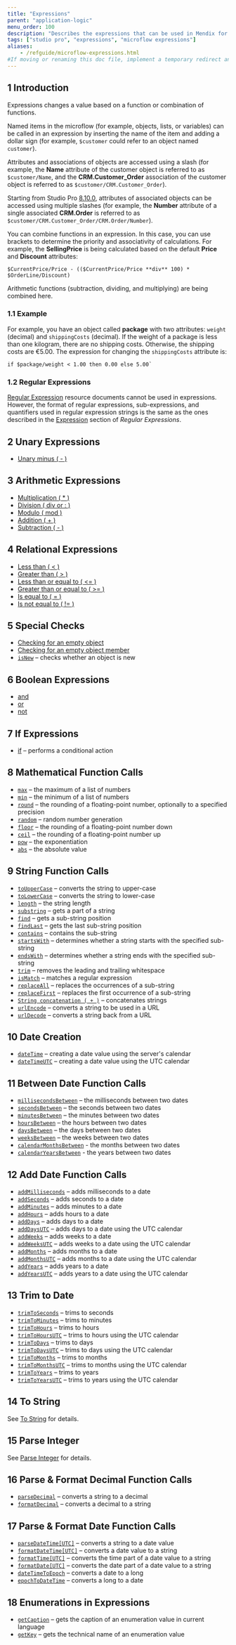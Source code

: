 ```yaml
---
title: "Expressions"
parent: "application-logic"
menu_order: 100
description: "Describes the expressions that can be used in Mendix for a variety of purposes (for example, to change a member of an object based on logic)."
tags: ["studio pro", "expressions", "microflow expressions"]
aliases:
    - /refguide/microflow-expressions.html
#If moving or renaming this doc file, implement a temporary redirect and let the respective team know they should update the URL in the product. See Mapping to Products for more details.
---
```


## 1 Introduction

Expressions changes a value based on a function or combination of functions. 

Named items in the microflow (for example, objects, lists, or variables) can be called in an expression by inserting the name of the item and adding a dollar sign (for example,  `$customer` could refer to an object named `customer`).

Attributes and associations of objects are accessed using a slash (for example, the **Name** attribute of the customer object is referred to as `$customer/Name`, and the **CRM.Customer_Order** association of the customer object is referred to as `$customer/CRM.Customer_Order`).

Starting from Studio Pro [8.10.0](/releasenotes/studio-pro/8.10#8100), attributes of associated objects can be accessed using multiple slashes (for example, the **Number** attribute of a single associated **CRM.Order** is referred to as `$customer/CRM.Customer_Order/CRM.Order/Number`).

You can combine functions in an expression. In this case, you can use brackets to determine the priority and associativity of calculations. For example, the **SellingPrice** is being calculated based on the default **Price** and **Discount** attributes:

```
$CurrentPrice/Price - (($CurrentPrice/Price **div** 100) * $OrderLine/Discount)
```

Arithmetic functions (subtraction, dividing, and multiplying) are being combined here.

### 1.1 Example

For example, you have an object called **package** with two attributes: `weight` (decimal) and `shippingCosts` (decimal). If the weight of a package is less than one kilogram, there are no shipping costs. Otherwise, the shipping costs are €5.00. The expression for changing the `shippingCosts` attribute is:

```
if $package/weight < 1.00 then 0.00 else 5.00`
```

### 1.2 Regular Expressions

[Regular Expression](regular-expressions) resource documents cannot be used in expressions. However, the format of regular expressions, sub-expressions, and quantifiers used in regular expression strings is the same as the ones described in the [Expression](regular-expressions#expression) section of *Regular Expressions*.

## 2 Unary Expressions

* [Unary minus ( - )](unary-expressions)

## 3 Arithmetic Expressions

* [Multiplication ( * )](arithmetic-expressions)
* [Division ( div or : )](arithmetic-expressions)
* [Modulo ( mod )](arithmetic-expressions)
* [Addition ( + )](arithmetic-expressions)
* [Subtraction ( - )](arithmetic-expressions)

## 4 Relational Expressions

* [Less than ( < )](relational-expressions)
* [Greater than ( > )](relational-expressions)
* [Less than or equal to ( <= )](relational-expressions)
* [Greater than or equal to ( >= )](relational-expressions)
* [Is equal to ( = )](relational-expressions)
* [Is not equal to ( != )](relational-expressions)

## 5 Special Checks

* [Checking for an empty object](special-checks)
* [Checking for an empty object member](special-checks)
* [`isNew`](special-checks) – checks whether an object is new

## 6 Boolean Expressions

* [and](boolean-expressions)
* [or](boolean-expressions)
* [not](boolean-expressions)

## 7 If Expressions

* [if](if-expressions) – performs a conditional action

## 8 Mathematical Function Calls

* [`max`](mathematical-function-calls) – the maximum of a list of numbers
* [`min`](mathematical-function-calls) – the minimum of a list of numbers
* [`round`](mathematical-function-calls) – the rounding of a floating-point number, optionally to a specified precision
* [`random`](mathematical-function-calls) – random number generation
* [`floor`](mathematical-function-calls) – the rounding of a floating-point number down
* [`ceil`](mathematical-function-calls) – the rounding of a floating-point number up
* [`pow`](mathematical-function-calls) – the exponentiation
* [`abs`](mathematical-function-calls) – the absolute value

## 9 String Function Calls

* [`toUpperCase`](string-function-calls) – converts the string to upper-case
* [`toLowerCase`](string-function-calls) – converts the string to lower-case
* [`length`](string-function-calls) – the string length
* [`substring`](string-function-calls) – gets a part of a string
* [`find`](string-function-calls) – gets a sub-string position
* [`findLast`](string-function-calls) – gets the last sub-string position
* [`contains`](string-function-calls) – contains the sub-string
* [`startsWith`](string-function-calls)  – determines whether a string starts with the specified sub-string
* [`endsWith`](string-function-calls) – determines whether a string ends with the specified sub-string
* [`trim`](string-function-calls) – removes the leading and trailing whitespace
* [`isMatch`](string-function-calls) – matches a regular expression
* [`replaceAll`](string-function-calls) – replaces the occurrences of a sub-string
* [`replaceFirst`](string-function-calls) – replaces the first occurrence of a sub-string
* [`String concatenation ( + )`](string-function-calls) – concatenates strings
* [`urlEncode`](string-function-calls) – converts a string to be used in a URL
* [`urlDecode`](string-function-calls) – converts a string back from a URL

## 10 Date Creation

* [`dateTime`](date-creation) – creating a date value using the server's calendar
* [`dateTimeUTC`](date-creation) – creating a date value using the UTC calendar

## 11 Between Date Function Calls

* [`millisecondsBetween`](between-date-function-calls) – the milliseconds between two dates
* [`secondsBetween`](between-date-function-calls) – the seconds between two dates
* [`minutesBetween`](between-date-function-calls) – the minutes between two dates
* [`hoursBetween`](between-date-function-calls) – the hours between two dates
* [`daysBetween`](between-date-function-calls) – the days between two dates
* [`weeksBetween`](between-date-function-calls) – the weeks between two dates
* [`calendarMonthsBetween`](between-date-function-calls) - the months between two dates
* [`calendarYearsBetween`](between-date-function-calls) - the years between two dates

## 12 Add Date Function Calls

* [`addMilliseconds`](add-date-function-calls) – adds milliseconds to a date
* [`addSeconds`](add-date-function-calls) – adds seconds to a date
* [`addMinutes`](add-date-function-calls) – adds minutes to a date
* [`addHours`](add-date-function-calls) – adds hours to a date
* [`addDays`](add-date-function-calls) – adds days to a date
* [`addDaysUTC`](add-date-function-calls) – adds days to a date using the UTC calendar
* [`addWeeks`](add-date-function-calls) – adds weeks to a date
* [`addWeeksUTC`](add-date-function-calls) – adds weeks to a date using the UTC calendar
* [`addMonths`](add-date-function-calls) – adds months to a date
* [`addMonthsUTC`](add-date-function-calls) – adds months to a date using the UTC calendar
* [`addYears`](add-date-function-calls) – adds years to a date
* [`addYearsUTC`](add-date-function-calls) – adds years to a date using the UTC calendar

## 13 Trim to Date

* [`trimToSeconds`](trim-to-date) – trims to seconds
* [`trimToMinutes`](trim-to-date) – trims to minutes
* [`trimToHours`](trim-to-date) – trims to hours
* [`trimToHoursUTC`](trim-to-date) – trims to hours using the UTC calendar
* [`trimToDays`](trim-to-date) – trims to days
* [`trimToDaysUTC`](trim-to-date) – trims to days using the UTC calendar
* [`trimToMonths`](trim-to-date) – trims to months
* [`trimToMonthsUTC`](trim-to-date) – trims to months using the UTC calendar
* [`trimToYears`](trim-to-date) – trims to years
* [`trimToYearsUTC`](trim-to-date) – trims to years using the UTC calendar

## 14 To String

See [To String](to-string) for details.

## 15 Parse Integer

See [Parse Integer](parse-integer) for details.

## 16 Parse & Format Decimal Function Calls

* [`parseDecimal`](parse-and-format-decimal-function-calls) – converts a string to a decimal
* [`formatDecimal`](parse-and-format-decimal-function-calls) – converts a decimal to a string

## 17 Parse & Format Date Function Calls

* [`parseDateTime[UTC]`](parse-and-format-date-function-calls) – converts a string to a date value
* [`formatDateTime[UTC]`](parse-and-format-date-function-calls) – converts a date value to a string
* [`formatTime[UTC]`](parse-and-format-date-function-calls) – converts the time part of a date value to a string
* [`formatDate[UTC]`](parse-and-format-date-function-calls) – converts the date part of a date value to a string
* [`dateTimeToEpoch`](parse-and-format-date-function-calls) – converts a date to a long
* [`epochToDateTime`](parse-and-format-date-function-calls) – converts a long to a date

## 18 Enumerations in Expressions

* [`getCaption`](enumerations-in-expressions) – gets the caption of an enumeration value in current language
* [`getKey`](enumerations-in-expressions) – gets the technical name of an enumeration value

